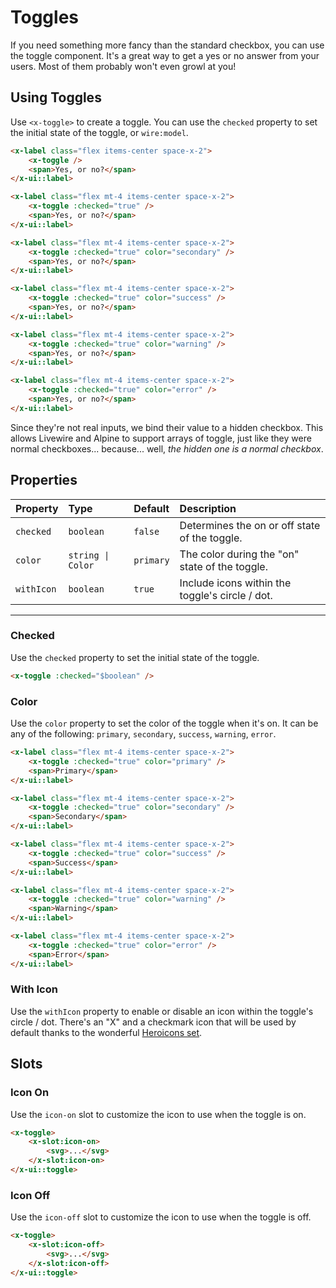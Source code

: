 # Toggles

If you need something more fancy than the standard checkbox, you can use the toggle component. It's
a great way to get a yes or no answer from your users. Most of them probably won't even growl at you!

## Using Toggles

Use `<x-toggle>` to create a toggle. You can use the `checked` property to set the initial state of the toggle, or `wire:model`.

```html +demo
<x-label class="flex items-center space-x-2">
    <x-toggle />
    <span>Yes, or no?</span>
</x-ui::label>

<x-label class="flex mt-4 items-center space-x-2">
    <x-toggle :checked="true" />
    <span>Yes, or no?</span>
</x-ui::label>

<x-label class="flex mt-4 items-center space-x-2">
    <x-toggle :checked="true" color="secondary" />
    <span>Yes, or no?</span>
</x-ui::label>

<x-label class="flex mt-4 items-center space-x-2">
    <x-toggle :checked="true" color="success" />
    <span>Yes, or no?</span>
</x-ui::label>

<x-label class="flex mt-4 items-center space-x-2">
    <x-toggle :checked="true" color="warning" />
    <span>Yes, or no?</span>
</x-ui::label>

<x-label class="flex mt-4 items-center space-x-2">
    <x-toggle :checked="true" color="error" />
    <span>Yes, or no?</span>
</x-ui::label>
```

Since they're not real inputs, we bind their value to a hidden checkbox. This allows Livewire and Alpine to support arrays of toggle, just like they were normal checkboxes... because... well, _the hidden one is a normal checkbox_.

## Properties

| Property | Type | Default | Description |
|:---|:---|:---|:---|
| `checked` | `boolean` | `false` | Determines the on or off state of the toggle. |
| `color` | `string \| Color` | `primary` | The color during the "on" state of the toggle. |
| `withIcon` | `boolean` | `true` | Include icons within the toggle's circle / dot. |

---

### Checked
Use the `checked` property to set the initial state of the toggle.

```html
<x-toggle :checked="$boolean" />
```

### Color

Use the `color` property to set the color of the toggle when it's on. It can be any of the following:
`primary`, `secondary`, `success`, `warning`, `error`.

```html +demo
<x-label class="flex mt-4 items-center space-x-2">
    <x-toggle :checked="true" color="primary" />
    <span>Primary</span>
</x-ui::label>

<x-label class="flex mt-4 items-center space-x-2">
    <x-toggle :checked="true" color="secondary" />
    <span>Secondary</span>
</x-ui::label>

<x-label class="flex mt-4 items-center space-x-2">
    <x-toggle :checked="true" color="success" />
    <span>Success</span>
</x-ui::label>

<x-label class="flex mt-4 items-center space-x-2">
    <x-toggle :checked="true" color="warning" />
    <span>Warning</span>
</x-ui::label>

<x-label class="flex mt-4 items-center space-x-2">
    <x-toggle :checked="true" color="error" />
    <span>Error</span>
</x-ui::label>
```


### With Icon

Use the `withIcon` property to enable or disable an icon within the toggle's circle / dot.
There's an "X" and a checkmark icon that will be used by default thanks to the wonderful [Heroicons set](https://heroicons.com).


## Slots
### Icon On
Use the `icon-on` slot to customize the icon to use when the toggle is on.

```html
<x-toggle>
    <x-slot:icon-on>
        <svg>...</svg>
    </x-slot:icon-on>
</x-ui::toggle>
```

### Icon Off
Use the `icon-off` slot to customize the icon to use when the toggle is off.

```html
<x-toggle>
    <x-slot:icon-off>
        <svg>...</svg>
    </x-slot:icon-off>
</x-ui::toggle>
```
